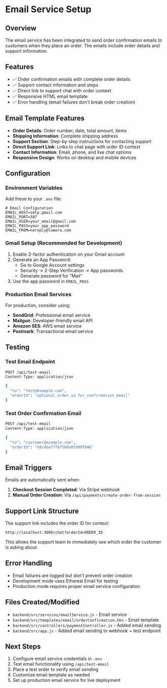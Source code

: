 # Email Service Setup

## Overview
The email service has been integrated to send order confirmation emails to customers when they place an order. The emails include order details and support information.

## Features
- ✅ Order confirmation emails with complete order details
- ✅ Support contact information and steps
- ✅ Direct link to support chat with order context
- ✅ Responsive HTML email template
- ✅ Error handling (email failures don't break order creation)

## Email Template Features
- **Order Details**: Order number, date, total amount, items
- **Shipping Information**: Complete shipping address
- **Support Section**: Step-by-step instructions for contacting support
- **Direct Support Link**: Links to chat page with order ID context
- **Contact Information**: Email, phone, and live chat options
- **Responsive Design**: Works on desktop and mobile devices

## Configuration

### Environment Variables
Add these to your `.env` file:

```env
# Email Configuration
EMAIL_HOST=smtp.gmail.com
EMAIL_PORT=587
EMAIL_USER=your_email@gmail.com
EMAIL_PASS=your_app_password
EMAIL_FROM=noreply@lumera.com
```

### Gmail Setup (Recommended for Development)
1. Enable 2-factor authentication on your Gmail account
2. Generate an App Password:
   - Go to Google Account settings
   - Security → 2-Step Verification → App passwords
   - Generate password for "Mail"
3. Use the app password in `EMAIL_PASS`

### Production Email Services
For production, consider using:
- **SendGrid**: Professional email service
- **Mailgun**: Developer-friendly email API
- **Amazon SES**: AWS email service
- **Postmark**: Transactional email service

## Testing

### Test Email Endpoint
```bash
POST /api/test-email
Content-Type: application/json

{
  "to": "test@example.com",
  "orderId": "optional_order_id_for_confirmation_email"
}
```

### Test Order Confirmation Email
```bash
POST /api/test-email
Content-Type: application/json

{
  "to": "customer@example.com",
  "orderId": "68c4ba77f67560a8fd99f046"
}
```

## Email Triggers
Emails are automatically sent when:
1. **Checkout Session Completed**: Via Stripe webhook
2. **Manual Order Creation**: Via `/api/payments/create-order-from-session`

## Support Link Structure
The support link includes the order ID for context:
```
http://localhost:3000/chat?orderId=ORDER_ID
```

This allows the support team to immediately see which order the customer is asking about.

## Error Handling
- Email failures are logged but don't prevent order creation
- Development mode uses Ethereal Email for testing
- Production mode requires proper email service configuration

## Files Created/Modified
- `backend/src/services/emailService.js` - Email service
- `backend/src/templates/email/orderConfirmation.hbs` - Email template
- `backend/src/controllers/paymentController.js` - Added email sending
- `backend/src/app.js` - Added email sending to webhook + test endpoint

## Next Steps
1. Configure email service credentials in `.env`
2. Test email functionality using `/api/test-email`
3. Place a test order to verify email sending
4. Customize email template as needed
5. Set up production email service for live deployment
